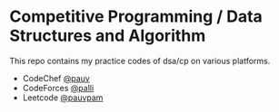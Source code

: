 # Competitive Programming / Data Structures and Algorithm
This repo contains my practice codes of dsa/cp on various platforms.

- CodeChef [@pauv](https://www.codechef.com/users/pauv)
- CodeForces [@palli](https://codeforces.com/profile/Palli)
- Leetcode [@pauvpam](https://leetcode.com/pauvpam/)
